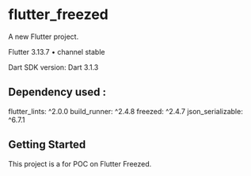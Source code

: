 # flutter_freezed

A new Flutter project.

Flutter 3.13.7 • channel stable

Dart SDK version: Dart 3.1.3

## Dependency used :
  flutter_lints: ^2.0.0
  build_runner: ^2.4.8
  freezed: ^2.4.7
  json_serializable: ^6.7.1


## Getting Started

This project is a for POC on Flutter Freezed.

